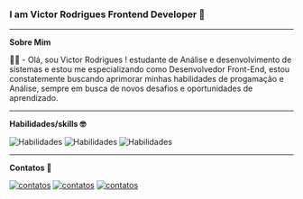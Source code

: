 ### I am Victor Rodrigues Frontend Developer 👋
<hr>
<strong>Sobre Mim</strong>

👨‍💻 - Olá, sou Victor Rodrigues ! estudante de Análise e desenvolvimento de sistemas e estou me especializando como Desenvolvedor Front-End, estou constatemente buscando aprimorar minhas habilidades de progamação e Análise, sempre em busca de novos desafios e oportunidades de aprendizado.




<hr>


<strong>Habilidades/skills 🤓</strong>


![Habilidades](https://img.shields.io/badge/HTML5-E34F26?style=for-the-badge&logo=html5&logoColor=white) 
![Habilidades](https://img.shields.io/badge/CSS3-1572B6?style=for-the-badge&logo=css3&logoColor=white)
![Habilidades](https://img.shields.io/badge/JavaScript-F7DF1E?style=for-the-badge&logo=javascript&logoColor=black)

<hr>


<strong>Contatos 📱</strong>


[![contatos](https://img.shields.io/badge/WhatsApp-25D366?style=for-the-badge&logo=whatsapp&logoColor=white)](https://wa.me/5585998095937)
[![contatos](https://img.shields.io/badge/Gmail-D14836?style=for-the-badge&logo=gmail&logoColor=white)](mailto:victorodrigues2312@gmail.com)
[![contatos](https://img.shields.io/badge/LinkedIn-0077B5?style=for-the-badge&logo=linkedin&logoColor=white)](https://www.linkedin.com/in/victor-rodrigues-3b9605205/)
